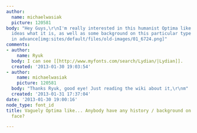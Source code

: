 ```yaml
---
author:
  name: michaelwasiak
  picture: 120581
body: "Hey Guys,\r\nI'm really interested in this humanist Optima like typeface. Any
  ideas what it is, as well as some background on this particular type of face? Thanks
  in advance[img:sites/default/files/old-images/01_6724.png]"
comments:
- author:
    name: Ryuk
  body: I can see [[http://www.myfonts.com/search/Lydian/|Lydian]].
  created: '2013-01-30 19:03:54'
- author:
    name: michaelwasiak
    picture: 120581
  body: "Thanks Ryuk, good eye! Just reading the wiki about it,\r\nm"
  created: '2013-01-31 17:37:04'
date: '2013-01-30 19:00:16'
node_type: font_id
title: Vaguely Optima like... Anybody have any history / background on this type of
  face?

---
```

